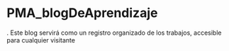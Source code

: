 # PMA_blogDeAprendizaje
. Este blog servirá como un registro organizado de los trabajos, accesible para cualquier visitante

